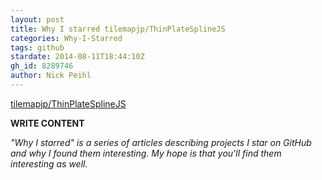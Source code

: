 ```yaml
---
layout: post
title: Why I starred tilemapjp/ThinPlateSplineJS
categories: Why-I-Starred
tags: github
stardate: 2014-08-11T18:44:10Z
gh_id: 8289746
author: Nick Peihl
---
```


[tilemapjp/ThinPlateSplineJS](https://github.com/tilemapjp/ThinPlateSplineJS)

**WRITE CONTENT**

*"Why I starred" is a series of articles describing projects I star on GitHub and why I found them interesting. My hope is that you'll find them interesting as well.*


